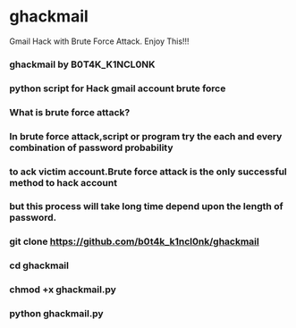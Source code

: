 # ghackmail
Gmail Hack with Brute Force Attack. Enjoy This!!!
### ghackmail by B0T4K_K1NCL0NK

### python script for Hack gmail account brute force 

###  What is brute force attack?
### In brute force attack,script or program try the each and every combination of password probability 
### to ack victim account.Brute force attack is the only successful method to hack account
### but this process will take long time depend upon the length of password.

### git clone https://github.com/b0t4k_k1ncl0nk/ghackmail
    
### cd ghackmail

### chmod +x ghackmail.py

### python ghackmail.py
